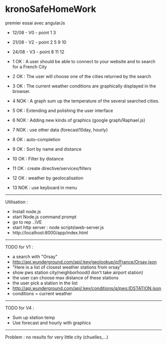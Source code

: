 kronoSafeHomeWork
=================

premier essai avec angularJs
- 12/08 - V0 - point 1 3
- 21/08 - V2 - point 2 5 9 10
- 24/08 - V3 - point 8 11 12

- 1 OK : A user should be able to connect to your website and to search for a French City

- 2 OK : The user will choose one of the cities returned by the search

- 3 OK : The current weather conditions are graphically displayed in the browser.

- 4 NOK : A graph sum up the temperature of the several searched cities.

- 5 OK : Extending and polishing the user interface

- 6 NOK : Adding new kinds of graphics (google graph/Raphael.js)

- 7 NOK : use other data (forecast10day, hourly)

- 8 OK : auto-completion

- 9 OK : Sort by name and distance

- 10 OK : Filter by distance

- 11 OK : create directive/services/filters

- 12 OK : weather by geolocalisation

- 13 NOK : use keyboard in menu


------------------------
Utilisation :
  - Install node.js
  - start Node.js command prompt
  - go to rep ..\VE
  - start http server : node scripts\web-server.js
  - http://localhost:8000/app/index.html

------------------------

TODO for V1 :
  - a search with "Orsay"
  - http://api.wunderground.com/api/:key/geolookup/q/France/Orsay.json
  - "Here is a list of closest weather stations from orsay"
  - show pws station city/neighborhood(I don't take airport station)
  - the user can choose max distance of these stations
  - the user pick a station in the list
  - http://api.wunderground.com/api/:key/conditions/q/pws:IDSTATION.json
  - conditions = current weather

  ------------------------

TODO for V4 :
  - Sum up station temp
  - Use forecast and hourly with graphics

-------------------------
Problem :
	no results for very little city (chuelles,...)
